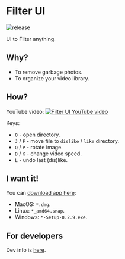 # Filter UI
![release](https://github.com/zored/filter_ui/workflows/release/badge.svg?branch=master)

UI to Filter anything.

## Why?
- To remove garbage photos.
- To organize your video library.

## How?
YouTube video:
[![Filter UI YouTube video](image/demo.gif)](https://www.youtube.com/watch?v=qI6WYI8sgH8)

Keys:
- `O` - open directory.
- `J` / `F` - move file to `dislike` / `like` directory.
- `Q` / `P` - rotate image.
- `D` / `K` - change video speed.
- `L` - undo last (dis)like.

## I want it!
You can [download app here](https://github.com/zored/filter_ui/releases/latest):
- MacOS: `*.dmg`.
- Linux: `*_amd64.snap`.
- Windows: `*-Setup-0.2.9.exe`.

## For developers
Dev info is [here](./DEV.md).